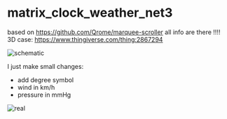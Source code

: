 # matrix_clock_weather_net3
based on https://github.com/Qrome/marquee-scroller
all info are there !!!!
3D case: https://www.thingiverse.com/thing:2867294

![schematic](https://github.com/Qrome/marquee-scroller/raw/master/images/marquee_scroller_pins.png)


I just make small changes:
- add degree symbol
- wind in km/h
- pressure in mmHg

![real](https://1.bp.blogspot.com/-gxpVCbMGJUQ/Xom-fQ4JJ4I/AAAAAAAAbxM/_byo4YsABf0A6Qy5PZowy9YnmpUgM3xaACLcBGAsYHQ/s200/ceas11.jpg)
